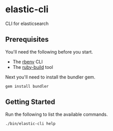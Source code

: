 # elastic-cli

CLI for elasticsearch

## Prerequisites

You'll need the following before you start.

  * The [rbenv](https://github.com/rbenv/rbenv) CLI
  * The [ruby-build](https://github.com/rbenv/ruby-build) tool

Next you'll need to install the bundler gem.

    gem install bundler

## Getting Started

Run the following to list the available commands.

    ./bin/elastic-cli help
